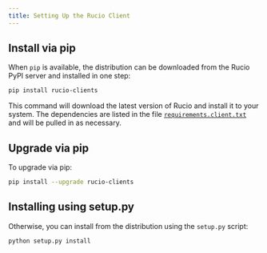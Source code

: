 ```yaml
---
title: Setting Up the Rucio Client
---
```


## Install via pip

When `pip` is available, the distribution can be downloaded from the
Rucio PyPI server and installed in one step:

```bash
pip install rucio-clients
```

This command will download the latest version of Rucio and install it to your
system. The dependencies are listed in the file
[`requirements.client.txt`](https://github.com/rucio/rucio/blob/master/requirements/requirements.client.txt)
and will be pulled in as necessary.

## Upgrade via pip

To upgrade via pip:

```bash
pip install --upgrade rucio-clients
```

## Installing using setup.py

Otherwise, you can install from the distribution using the `setup.py`
script:

```bash
python setup.py install
```
